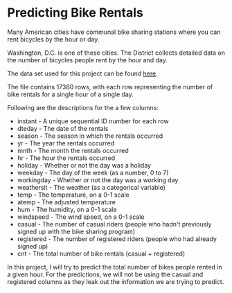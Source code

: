 # Predicting Bike Rentals

Many American cities have communal bike sharing stations where you can rent bicycles by the hour or day. 

Washington, D.C. is one of these cities. The District collects detailed data on the number of bicycles people rent by the hour and day.

The data set used for this project can be found [here](http://archive.ics.uci.edu/ml/datasets/Bike+Sharing+Dataset).


The file contains 17380 rows, with each row representing the number of bike rentals for a single hour of a single day.

Following are the descriptions for the a few columns:

- instant - A unique sequential ID number for each row
- dteday - The date of the rentals
- season - The season in which the rentals occurred
- yr - The year the rentals occurred
- mnth - The month the rentals occurred
- hr - The hour the rentals occurred
- holiday - Whether or not the day was a holiday
- weekday - The day of the week (as a number, 0 to 7)
- workingday - Whether or not the day was a working day
- weathersit - The weather (as a categorical variable)
- temp - The temperature, on a 0-1 scale
- atemp - The adjusted temperature
- hum - The humidity, on a 0-1 scale
- windspeed - The wind speed, on a 0-1 scale
- casual - The number of casual riders (people who hadn't previously signed up with the bike sharing program)
- registered - The number of registered riders (people who had already signed up)
- cnt - The total number of bike rentals (casual + registered)


In this project, I will try to predict the total number of bikes people rented in a given hour. For the predictions, we will not be using the casual and registered columns as they leak out the information we are trying to predict.


